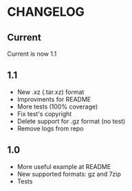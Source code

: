 # CHANGELOG

## Current

Current is now 1.1

## 1.1

- New .xz (.tar.xz) format
- Improvments for README
- More tests (100% coverage)
- Fix test's copyright
- Delete support for .gz format (no test)
- Remove logs from repo

## 1.0

- More useful example at README
- New supported formats: gz and 7zip
- Tests
